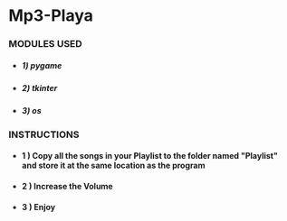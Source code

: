 # Mp3-Playa

### MODULES USED 
- ##### 1) pygame
- ##### 2) tkinter
- ##### 3) os

### INSTRUCTIONS
- #### 1 ) Copy all the songs in your Playlist to the folder named "Playlist" and store it at the same location as the program 
- #### 2 ) Increase the Volume
- #### 3 ) Enjoy 

